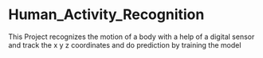 # Human_Activity_Recognition

This Project recognizes the motion of a body with a help of a digital sensor and track the x y z coordinates and do prediction by training the model
